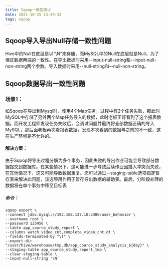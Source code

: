 ```yaml
---
title: Sqoop一致性探讨
date: 2021-10-25 13:49:32
tags: sqoop
---
```

## Sqoop导入导出Null存储一致性问题
Hive中的Null在底层是以“\N”来存储，而MySQL中的Null在底层就是Null，为了保证数据两端的一致性。在导出数据时采用--input-null-string和--input-null-non-string两个参数。导入数据时采用--null-string和--null-non-string。
## Sqoop数据导出一致性问题
### 场景1：
如Sqoop在导出到Mysql时，使用4个Map任务，过程中有2个任务失败，那此时MySQL中存储了另外两个Map任务导入的数据，此时老板正好看到了这个报表数据。而开发工程师发现任务失败后，会调试问题并最终将全部数据正确的导入MySQL，那后面老板再次看报表数据，发现本次看到的数据与之前的不一致，这在生产环境是不允许的。

#### 解决方案：
由于Sqoop将导出过程分解为多个事务，因此失败的导出作业可能会导致部分数据提交到数据库。在某些情况下，这可能进一步导致后续作业因插入冲突而失败，在其他情况下，这又可能导致数据重复。您可以通过--staging-table选项指定暂存表来解决此问题，该选项用作用于暂存导出数据的辅助表。最后，分阶段处理的数据将在单个事务中移至目标表
##### 命令：
```shell
sqoop export \
--connect jdbc:mysql://192.168.137.10:3306/user_behavior \
--username root \
--password 123456 \
--table app_cource_study_report \
--columns watch_video_cnt,complete_video_cnt,dt \
--fields-terminated-by "\t" \
--export-dir "/user/hive/warehouse/tmp.db/app_cource_study_analysis_${day}" \
--staging-table app_cource_study_report_tmp \
--clear-staging-table \
--input-null-string '\N'
```

